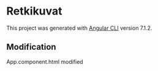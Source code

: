 # Retkikuvat

This project was generated with [Angular CLI](https://github.com/angular/angular-cli) version 7.1.2.

## Modification

App.component.html modified
